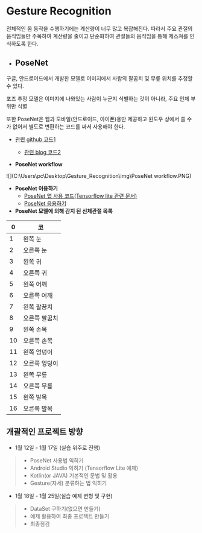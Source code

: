 # Gesture Recognition

전체적인 몸 동작을 수행하기에는 계산량이 너무 많고 복잡해진다. 따라서 주요 관절의 움직임들만 주목하여 계산량을 줄이고 단순화하여 관절들의 움직임을 통해 제스쳐를 인식하도록 한다.

* ## PoseNet 

구글, 안드로이드에서 개발한 모델로 이미지에서 사람의 팔꿈치 및 무릎 위치를 추정할 수 있다.

포즈 추정 모델은 이미지에 나와있는 사람이 누군지 식별하는 것이 아니라, 주요 인체 부위만 식별

또한 PoseNet은 웹과 모바일(안드로이드, 아이폰)용만 제공하고 윈도우 상에서 쓸 수가 없어서 별도로 변환하는 코드를 짜서 사용해야 한다. 	

* [관련 github 코드1](https://github.com/rwightman/posenet-python) 

	* [관련 blog 코드2](https://blog.naver.com/PostView.nhn?blogId=tramper2&logNo=221834379945&categoryNo=105&parentCategoryNo=0&viewDate=&currentPage=1&postListTopCurrentPage=1&from=search)

* **PoseNet workflow**

![](C:\Users\pc\Desktop\Gesture_Recognition\img\PoseNet workflow.PNG)

* **PoseNet 이용하기**
  * [PoseNet 앱 사용 코드(Tensorflow lite 관련 문서)](https://github.com/tensorflow/tfjs-models/tree/master/posenet)
  * [PoseNet 응용하기](https://0urtrees.tistory.com/80)
* **PoseNet 모델에 의해 감지 된 신체관절 목록**

| 0    | 코            |
| ---- | ------------- |
| 1    | 왼쪽 눈       |
| 2    | 오른쪽 눈     |
| 3    | 왼쪽 귀       |
| 4    | 오른쪽 귀     |
| 5    | 왼쪽 어깨     |
| 6    | 오른쪽 어깨   |
| 7    | 왼쪽 팔꿈치   |
| 8    | 오른쪽 팔꿈치 |
| 9    | 왼쪽 손목     |
| 10   | 오른쪽 손목   |
| 11   | 왼쪽 엉덩이   |
| 12   | 오른쪽 엉덩이 |
| 13   | 왼쪽 무릎     |
| 14   | 오른쪽 무릎   |
| 15   | 왼쪽 발목     |
| 16   | 오른쪽 발목   |

## 개괄적인 프로젝트 방향

* 1월 12일 - 1월 17일 (실습 위주로 진행)

>* PoseNet 사용법 익히기
>* Android Studio  익히기 (Tensorflow Lite 예제)
>* Kotlin(or JAVA) 기본적인 문법 및 활용
>* Gesture(자세) 분류하는 법 익히기

* 1월 18일 - 1월 25일(실습 예제 변형 및 구현)

>* DataSet 구하기(없으면 만들기)
>* 예제 활용하여 최종 프로젝트 만들기
>* 최종점검





